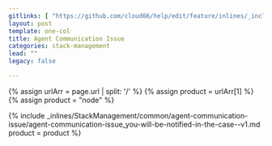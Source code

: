 ```yaml
---
gitlinks: [ "https://github.com/cloud66/help/edit/feature/inlines/_includes/_inlines/StackManagement/common/agent-communication-issue/agent-communication-issue_you-will-be-notified-in-the-case--v1.md" ]
layout: post
template: one-col
title: Agent Communication Issue
categories: stack-management
lead: ""
legacy: false

---
```


{% assign urlArr = page.url | split: '/' %}
{% assign product = urlArr[1] %}
{% assign product = "node" %}

{% include _inlines/StackManagement/common/agent-communication-issue/agent-communication-issue_you-will-be-notified-in-the-case--v1.md  product = product %}
